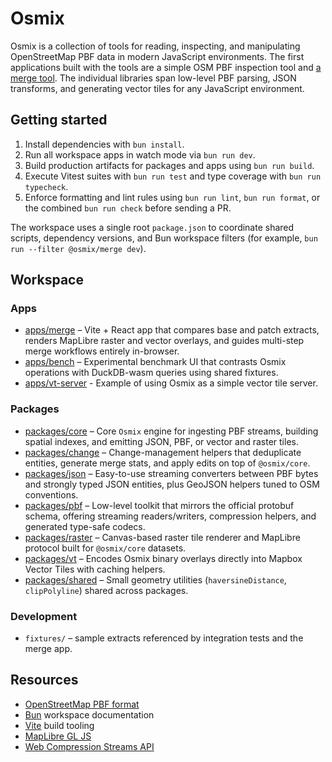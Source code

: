 # Osmix

Osmix is a collection of tools for reading, inspecting, and manipulating OpenStreetMap PBF data in modern JavaScript environments. The first applications built with the tools are a simple OSM PBF inspection tool and [a merge tool](https://merge.osmix.dev). The individual libraries span low-level PBF parsing, JSON transforms, and generating vector tiles for any JavaScript environment.

## Getting started

1. Install dependencies with `bun install`.
2. Run all workspace apps in watch mode via `bun run dev`.
3. Build production artifacts for packages and apps using `bun run build`.
4. Execute Vitest suites with `bun run test` and type coverage with `bun run typecheck`.
5. Enforce formatting and lint rules using `bun run lint`, `bun run format`, or the combined `bun run check` before sending a PR.

The workspace uses a single root `package.json` to coordinate shared scripts, dependency versions, and Bun workspace filters (for example, `bun run --filter @osmix/merge dev`).

## Workspace

### Apps
- [apps/merge](apps/merge/README.md) – Vite + React app that compares base and patch extracts, renders MapLibre raster and vector overlays, and guides multi-step merge workflows entirely in-browser.
- [apps/bench](apps/bench/README.md) – Experimental benchmark UI that contrasts Osmix operations with DuckDB-wasm queries using shared fixtures.
- [apps/vt-server](apps/vt-server/README.md) - Example of using Osmix as a simple vector tile server.

### Packages
- [packages/core](packages/core/README.md) – Core `Osmix` engine for ingesting PBF streams, building spatial indexes, and emitting JSON, PBF, or vector and raster tiles.
- [packages/change](packages/change/README.md) – Change-management helpers that deduplicate entities, generate merge stats, and apply edits on top of `@osmix/core`.
- [packages/json](packages/json/README.md) – Easy-to-use streaming converters between PBF bytes and strongly typed JSON entities, plus GeoJSON helpers tuned to OSM conventions.
- [packages/pbf](packages/pbf/README.md) – Low-level toolkit that mirrors the official protobuf schema, offering streaming readers/writers, compression helpers, and generated type-safe codecs.
- [packages/raster](packages/raster/README.md) – Canvas-based raster tile renderer and MapLibre protocol built for `@osmix/core` datasets.
- [packages/vt](packages/vt/README.md) – Encodes Osmix binary overlays directly into Mapbox Vector Tiles with caching helpers.
- [packages/shared](packages/shared/README.md) – Small geometry utilities (`haversineDistance`, `clipPolyline`) shared across packages.

### Development
- `fixtures/` – sample extracts referenced by integration tests and the merge app.

## Resources

- [OpenStreetMap PBF format](https://wiki.openstreetmap.org/wiki/PBF_Format)
- [Bun](https://bun.sh/) workspace documentation
- [Vite](https://vitejs.dev/) build tooling
- [MapLibre GL JS](https://maplibre.org/projects/maplibre-gl-js/)
- [Web Compression Streams API](https://developer.mozilla.org/docs/Web/API/Compression_Streams_API)
